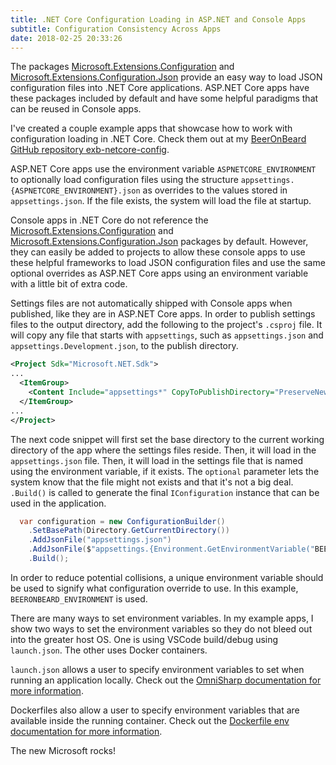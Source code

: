 ```yaml
---
title: .NET Core Configuration Loading in ASP.NET and Console Apps
subtitle: Configuration Consistency Across Apps
date: 2018-02-25 20:33:26
---
```


The packages [Microsoft.Extensions.Configuration](https://www.nuget.org/packages/Microsoft.Extensions.Configuration/2.0.0) and [Microsoft.Extensions.Configuration.Json](https://www.nuget.org/packages/Microsoft.Extensions.Configuration.Json/2.0.0) provide an easy way to load JSON configuration files into .NET Core applications. ASP.NET Core apps have these packages included by default and have some helpful paradigms that can be reused in Console apps.

I've created a couple example apps that showcase how to work with configuration loading in .NET Core. Check them out at my [BeerOnBeard GitHub repository exb-netcore-config](https://github.com/BeerOnBeard/exb-netcore-config).

ASP.NET Core apps use the environment variable `ASPNETCORE_ENVIRONMENT` to optionally load configuration files using the structure `appsettings.{ASPNETCORE_ENVIRONMENT}.json` as overrides to the values stored in `appsettings.json`. If the file exists, the system will load the file at startup.

Console apps in .NET Core do not reference the [Microsoft.Extensions.Configuration](https://www.nuget.org/packages/Microsoft.Extensions.Configuration/2.0.0) and [Microsoft.Extensions.Configuration.Json](https://www.nuget.org/packages/Microsoft.Extensions.Configuration.Json/2.0.0) packages by default. However, they can easily be added to projects to allow these console apps to use these helpful frameworks to load JSON configuration files and use the same optional overrides as ASP.NET Core apps using an environment variable with a little bit of extra code.

Settings files are not automatically shipped with Console apps when published, like they are in ASP.NET Core apps. In order to publish settings files to the output directory, add the following to the project's `.csproj` file. It will copy any file that starts with `appsettings`, such as `appsettings.json` and `appsettings.Development.json`, to the publish directory.

```xml
<Project Sdk="Microsoft.NET.Sdk">
...
  <ItemGroup>
    <Content Include="appsettings*" CopyToPublishDirectory="PreserveNewest" />
  </ItemGroup>
...
</Project>
```

The next code snippet will first set the base directory to the current working directory of the app where the settings files reside. Then, it will load in the `appsettings.json` file. Then, it will load in the settings file that is named using the environment variable, if it exists. The `optional` parameter lets the system know that the file might not exists and that it's not a big deal. `.Build()` is called to generate the final `IConfiguration` instance that can be used in the application.

```csharp
  var configuration = new ConfigurationBuilder()
    .SetBasePath(Directory.GetCurrentDirectory())
    .AddJsonFile("appsettings.json")
    .AddJsonFile($"appsettings.{Environment.GetEnvironmentVariable("BEERONBEARD_ENVIRONMENT")}.json", optional: true)
    .Build();
```

In order to reduce potential collisions, a unique environment variable should be used to signify what configuration override to use. In this example, `BEERONBEARD_ENVIRONMENT` is used.

There are many ways to set environment variables. In my example apps, I show two ways to set the environment variables so they do not bleed out into the greater host OS. One is using VSCode build/debug using `launch.json`. The other uses Docker containers.

`launch.json` allows a user to specify environment variables to set when running an application locally. Check out the [OmniSharp documentation for more information](https://github.com/OmniSharp/omnisharp-vscode/blob/master/debugger-launchjson.md#environment-variables).

Dockerfiles also allow a user to specify environment variables that are available inside the running container. Check out the [Dockerfile env documentation for more information](https://docs.docker.com/engine/reference/builder/#env).

The new Microsoft rocks!
